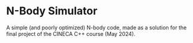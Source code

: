 # N-Body Simulator

A simple (and poorly optimized) N-body code, made as a solution for the final project of the CINECA C++ course (May 2024).

